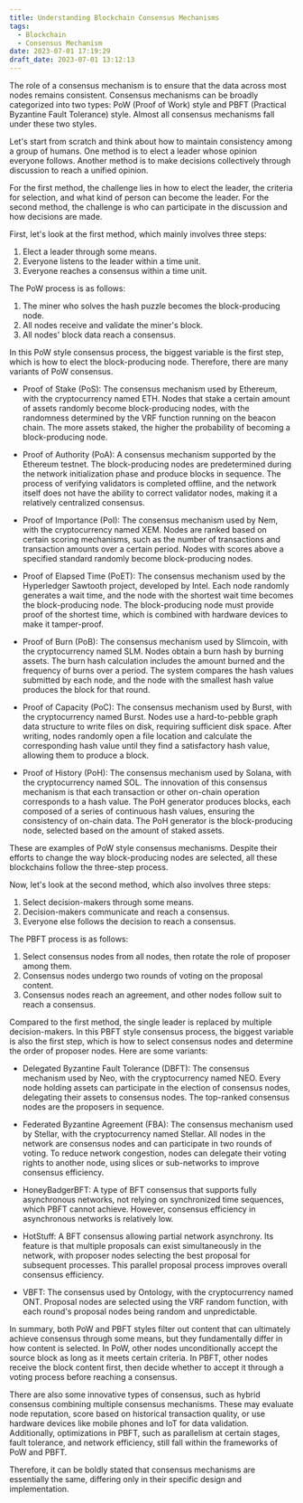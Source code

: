```yaml
---
title: Understanding Blockchain Consensus Mechanisms
tags:
  - Blockchain
  - Consensus Mechanism
date: 2023-07-01 17:19:29
draft_date: 2023-07-01 13:12:13
---
```


The role of a consensus mechanism is to ensure that the data across most nodes remains consistent. Consensus mechanisms can be broadly categorized into two types: PoW (Proof of Work) style and PBFT (Practical Byzantine Fault Tolerance) style. Almost all consensus mechanisms fall under these two styles.

Let's start from scratch and think about how to maintain consistency among a group of humans. One method is to elect a leader whose opinion everyone follows. Another method is to make decisions collectively through discussion to reach a unified opinion.

For the first method, the challenge lies in how to elect the leader, the criteria for selection, and what kind of person can become the leader. For the second method, the challenge is who can participate in the discussion and how decisions are made.

First, let's look at the first method, which mainly involves three steps:
1. Elect a leader through some means.
2. Everyone listens to the leader within a time unit.
3. Everyone reaches a consensus within a time unit.

The PoW process is as follows:
1. The miner who solves the hash puzzle becomes the block-producing node.
2. All nodes receive and validate the miner's block.
3. All nodes' block data reach a consensus.

In this PoW style consensus process, the biggest variable is the first step, which is how to elect the block-producing node. Therefore, there are many variants of PoW consensus.

- Proof of Stake (PoS): The consensus mechanism used by Ethereum, with the cryptocurrency named ETH. Nodes that stake a certain amount of assets randomly become block-producing nodes, with the randomness determined by the VRF function running on the beacon chain. The more assets staked, the higher the probability of becoming a block-producing node.

- Proof of Authority (PoA): A consensus mechanism supported by the Ethereum testnet. The block-producing nodes are predetermined during the network initialization phase and produce blocks in sequence. The process of verifying validators is completed offline, and the network itself does not have the ability to correct validator nodes, making it a relatively centralized consensus.

- Proof of Importance (PoI): The consensus mechanism used by Nem, with the cryptocurrency named XEM. Nodes are ranked based on certain scoring mechanisms, such as the number of transactions and transaction amounts over a certain period. Nodes with scores above a specified standard randomly become block-producing nodes.

- Proof of Elapsed Time (PoET): The consensus mechanism used by the Hyperledger Sawtooth project, developed by Intel. Each node randomly generates a wait time, and the node with the shortest wait time becomes the block-producing node. The block-producing node must provide proof of the shortest time, which is combined with hardware devices to make it tamper-proof.

- Proof of Burn (PoB): The consensus mechanism used by Slimcoin, with the cryptocurrency named SLM. Nodes obtain a burn hash by burning assets. The burn hash calculation includes the amount burned and the frequency of burns over a period. The system compares the hash values submitted by each node, and the node with the smallest hash value produces the block for that round.

- Proof of Capacity (PoC): The consensus mechanism used by Burst, with the cryptocurrency named Burst. Nodes use a hard-to-pebble graph data structure to write files on disk, requiring sufficient disk space. After writing, nodes randomly open a file location and calculate the corresponding hash value until they find a satisfactory hash value, allowing them to produce a block.

- Proof of History (PoH): The consensus mechanism used by Solana, with the cryptocurrency named SOL. The innovation of this consensus mechanism is that each transaction or other on-chain operation corresponds to a hash value. The PoH generator produces blocks, each composed of a series of continuous hash values, ensuring the consistency of on-chain data. The PoH generator is the block-producing node, selected based on the amount of staked assets.

These are examples of PoW style consensus mechanisms. Despite their efforts to change the way block-producing nodes are selected, all these blockchains follow the three-step process.

Now, let's look at the second method, which also involves three steps:
1. Select decision-makers through some means.
2. Decision-makers communicate and reach a consensus.
3. Everyone else follows the decision to reach a consensus.

The PBFT process is as follows:
1. Select consensus nodes from all nodes, then rotate the role of proposer among them.
2. Consensus nodes undergo two rounds of voting on the proposal content.
3. Consensus nodes reach an agreement, and other nodes follow suit to reach a consensus.

Compared to the first method, the single leader is replaced by multiple decision-makers. In this PBFT style consensus process, the biggest variable is also the first step, which is how to select consensus nodes and determine the order of proposer nodes. Here are some variants:

- Delegated Byzantine Fault Tolerance (DBFT): The consensus mechanism used by Neo, with the cryptocurrency named NEO. Every node holding assets can participate in the election of consensus nodes, delegating their assets to consensus nodes. The top-ranked consensus nodes are the proposers in sequence.

- Federated Byzantine Agreement (FBA): The consensus mechanism used by Stellar, with the cryptocurrency named Stellar. All nodes in the network are consensus nodes and can participate in two rounds of voting. To reduce network congestion, nodes can delegate their voting rights to another node, using slices or sub-networks to improve consensus efficiency.

- HoneyBadgerBFT: A type of BFT consensus that supports fully asynchronous networks, not relying on synchronized time sequences, which PBFT cannot achieve. However, consensus efficiency in asynchronous networks is relatively low.

- HotStuff: A BFT consensus allowing partial network asynchrony. Its feature is that multiple proposals can exist simultaneously in the network, with proposer nodes selecting the best proposal for subsequent processes. This parallel proposal process improves overall consensus efficiency.

- VBFT: The consensus used by Ontology, with the cryptocurrency named ONT. Proposal nodes are selected using the VRF random function, with each round's proposal nodes being random and unpredictable.

In summary, both PoW and PBFT styles filter out content that can ultimately achieve consensus through some means, but they fundamentally differ in how content is selected. In PoW, other nodes unconditionally accept the source block as long as it meets certain criteria. In PBFT, other nodes receive the block content first, then decide whether to accept it through a voting process before reaching a consensus.

There are also some innovative types of consensus, such as hybrid consensus combining multiple consensus mechanisms. These may evaluate node reputation, score based on historical transaction quality, or use hardware devices like mobile phones and IoT for data validation. Additionally, optimizations in PBFT, such as parallelism at certain stages, fault tolerance, and network efficiency, still fall within the frameworks of PoW and PBFT.

Therefore, it can be boldly stated that consensus mechanisms are essentially the same, differing only in their specific design and implementation.
